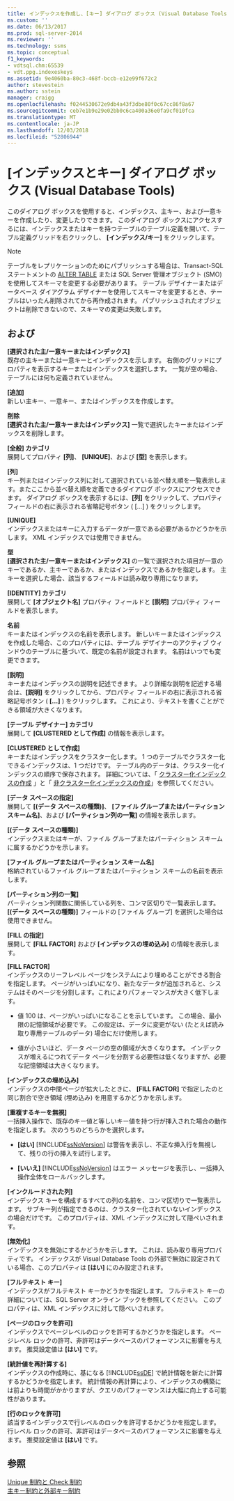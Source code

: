```yaml
---
title: インデックスを作成し、[キー] ダイアログ ボックス (Visual Database Tools) |Microsoft Docs
ms.custom: ''
ms.date: 06/13/2017
ms.prod: sql-server-2014
ms.reviewer: ''
ms.technology: ssms
ms.topic: conceptual
f1_keywords:
- vdtsql.chm:65539
- vdt.ppg.indexeskeys
ms.assetid: 9e4060ba-80c3-468f-bccb-e12e99f672c2
author: stevestein
ms.author: sstein
manager: craigg
ms.openlocfilehash: f0244530672e9db4a43f3dbe80f0c67cc86f8a67
ms.sourcegitcommit: ceb7e1b9e29e02bb0c6ca400a36e0fa9cf010fca
ms.translationtype: MT
ms.contentlocale: ja-JP
ms.lasthandoff: 12/03/2018
ms.locfileid: "52806944"
---
```

# <a name="indexes-and-keys-dialog-box-visual-database-tools"></a>[インデックスとキー] ダイアログ ボックス (Visual Database Tools)
  このダイアログ ボックスを使用すると、インデックス、主キー、および一意キーを作成したり、変更したりできます。 このダイアログ ボックスにアクセスするには、インデックスまたはキーを持つテーブルのテーブル定義を開いて、テーブル定義グリッドを右クリックし、 **[インデックス/キー]** をクリックします。  
  
> [!NOTE]  
>  テーブルをレプリケーションのためにパブリッシュする場合は、Transact-SQL ステートメントの [ALTER TABLE](/sql/t-sql/statements/alter-table-transact-sql) または SQL Server 管理オブジェクト (SMO) を使用してスキーマを変更する必要があります。 テーブル デザイナーまたはデータベース ダイアグラム デザイナーを使用してスキーマを変更するとき、テーブルはいったん削除されてから再作成されます。 パブリッシュされたオブジェクトは削除できないので、スキーマの変更は失敗します。  
  
## <a name="options"></a>および  
 **[選択された主/一意キーまたはインデックス]**  
 既存の主キーまたは一意キーとインデックスを示します。 右側のグリッドにプロパティを表示するキーまたはインデックスを選択します。 一覧が空の場合、テーブルには何も定義されていません。  
  
 **[追加]**  
 新しい主キー、一意キー、またはインデックスを作成します。  
  
 **削除**  
 **[選択された主/一意キーまたはインデックス]** 一覧で選択したキーまたはインデックスを削除します。  
  
 **[全般] カテゴリ**  
 展開してプロパティ **[列]**、 **[UNIQUE]**、および **[型]** を表示します。  
  
 **[列]**  
 キー列またはインデックス列に対して選択されている並べ替え順を一覧表示します。またここから並べ替え順を定義できるダイアログ ボックスにアクセスできます。 ダイアログ ボックスを表示するには、**[列]** をクリックして、プロパティ フィールドの右に表示される省略記号ボタン ( [...] ) をクリックします。  
  
 **[UNIQUE]**  
 インデックスまたはキーに入力するデータが一意である必要があるかどうかを示します。 XML インデックスでは使用できません。  
  
 **型**  
 **[選択された主/一意キーまたはインデックス]** の一覧で選択された項目が一意のキーであるか、主キーであるか、またはインデックスであるかを指定します。 主キーを選択した場合、該当するフィールドは読み取り専用になります。  
  
 **[IDENTITY] カテゴリ**  
 展開して **[オブジェクト名]** プロパティ フィールドと **[説明]** プロパティ フィールドを表示します。  
  
 **名前**  
 キーまたはインデックスの名前を表示します。 新しいキーまたはインデックスを作成した場合、このプロパティには、テーブル デザイナーのアクティブ ウィンドウのテーブルに基づいて、既定の名前が設定されます。 名前はいつでも変更できます。  
  
 **[説明]**  
 キーまたはインデックスの説明を記述できます。 より詳細な説明を記述する場合は、**[説明]** をクリックしてから、プロパティ フィールドの右に表示される省略記号ボタン ( **[...]** ) をクリックします。 これにより、テキストを書くことができる領域が大きくなります。  
  
 **[テーブル デザイナー] カテゴリ**  
 展開して **[CLUSTERED として作成]** の情報を表示します。  
  
 **[CLUSTERED として作成]**  
 キーまたはインデックスをクラスター化します。 1 つのテーブルでクラスター化できるインデックスは、1 つだけです。 テーブル内のデータは、クラスター化インデックスの順序で保存されます。 詳細については、「 [クラスター化インデックスの作成](../../relational-databases/indexes/indexes.md) 」と「 [非クラスター化インデックスの作成](../../relational-databases/indexes/create-nonclustered-indexes.md)」を参照してください。  
  
 **[データ スペースの指定]**  
 展開して **[(データ スペースの種類)]**、 **[ファイル グループまたはパーティション スキーム名]**、および **[パーティション列の一覧]** の情報を表示します。  
  
 **[(データ スペースの種類)]**  
 インデックスまたはキーが、ファイル グループまたはパーティション スキームに属するかどうかを示します。  
  
 **[ファイル グループまたはパーティション スキーム名]**  
 格納されているファイル グループまたはパーティション スキームの名前を表示します。  
  
 **[パーティション列の一覧]**  
 パーティション列関数に関係している列を、コンマ区切りで一覧表示します。 **[(データ スペースの種類)]** フィールドの [ファイル グループ] を選択した場合は使用できません。  
  
 **[FILL の指定]**  
 展開して **[FILL FACTOR]** および **[インデックスの埋め込み]** の情報を表示します。  
  
 **[FILL FACTOR]**  
 インデックスのリーフレベル ページをシステムにより埋めることができる割合を指定します。 ページがいっぱいになり、新たなデータが追加されると、システムはそのページを分割します。これによりパフォーマンスが大きく低下します。  
  
-   値 100 は、ページがいっぱいになることを示しています。 この場合、最小限の記憶領域が必要です。 この設定は、データに変更がない (たとえば読み取り専用テーブルのデータ) 場合にだけ使用します。  
  
-   値が小さいほど、データ ページの空の領域が大きくなります。 インデックスが増えるにつれてデータ ページを分割する必要性は低くなりますが、必要な記憶領域は大きくなります。  
  
 **[インデックスの埋め込み]**  
 インデックスの中間ページが拡大したときに、 **[FILL FACTOR]** で指定したのと同じ割合で空き領域 (埋め込み) を用意するかどうかを示します。  
  
 **[重複するキーを無視]**  
 一括挿入操作で、既存のキー値と等しいキー値を持つ行が挿入された場合の動作を指定します。 次のうちのどちらかを選択します。  
  
-   **[はい]** [!INCLUDE[ssNoVersion](../../../includes/ssnoversion-md.md)] は警告を表示し、不正な挿入行を無視して、残りの行の挿入を試行します。  
  
-   **[いいえ]** [!INCLUDE[ssNoVersion](../../../includes/ssnoversion-md.md)] はエラー メッセージを表示し、一括挿入操作全体をロールバックします。  
  
 **[インクルードされた列]**  
 インデックス キーを構成するすべての列の名前を、コンマ区切りで一覧表示します。 サブキー列が指定できるのは、クラスター化されていないインデックスの場合だけです。 このプロパティは、XML インデックスに対して隠ぺいされます。  
  
 **[無効化]**  
 インデックスを無効にするかどうかを示します。 これは、読み取り専用プロパティです。 インデックスが Visual Database Tools の外部で無効に設定されている場合、このプロパティは **[はい]** にのみ設定されます。  
  
 **[フルテキスト キー]**  
 インデックスがフルテキスト キーかどうかを指定します。 フルテキスト キーの詳細については、SQL Server オンライン ブックを参照してください。 このプロパティは、XML インデックスに対して隠ぺいされます。  
  
 **[ページのロックを許可]**  
 インデックスでページレベルのロックを許可するかどうかを指定します。 ページレベル ロックの許可、非許可はデータベースのパフォーマンスに影響を与えます。 推奨設定値は **[はい]** です。  
  
 **[統計値を再計算する]**  
 インデックスの作成時に、基になる [!INCLUDE[ssDE](../../includes/ssde-md.md)] で統計情報を新たに計算するかどうかを指定します。 統計情報の再計算により、インデックスの構築には前よりも時間がかかりますが、クエリのパフォーマンスは大幅に向上する可能性があります。  
  
 **[行のロックを許可]**  
 該当するインデックスで行レベルのロックを許可するかどうかを指定します。 行レベル ロックの許可、非許可はデータベースのパフォーマンスに影響を与えます。 推奨設定値は **[はい]** です。  
  
## <a name="see-also"></a>参照  
 [Unique 制約と Check 制約](../../relational-databases/tables/unique-constraints-and-check-constraints.md)   
 [主キー制約と外部キー制約](../../relational-databases/tables/primary-and-foreign-key-constraints.md)  
  
  
